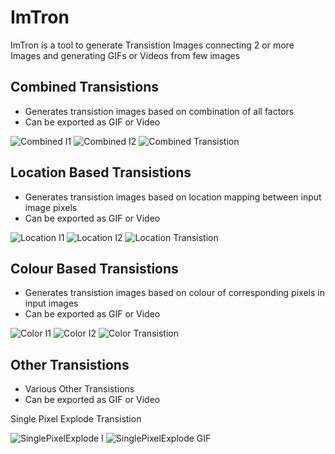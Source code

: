 # ImTron
 ImTron is a tool to generate Transistion Images connecting 2 or more Images and generating GIFs or Videos from few images
 
## Combined Transistions
   - Generates transistion images based on combination of all factors
   - Can be exported as GIF or Video
   
   ![Combined I1](Images/LocationColorTrans_I1.png)
   ![Combined I2](Images/LocationColorTrans_I2.png)
   ![Combined Transistion](Images/LocationColorTrans_GIF.gif)
   
## Location Based Transistions
   - Generates transistion images based on location mapping between input image pixels
   - Can be exported as GIF or Video
   
   ![Location I1](Images/LocationTrans_I1.png)
   ![Location I2](Images/LocationTrans_I2.png)
   ![Location Transistion](Images/LocationTrans_GIF.gif)
   
## Colour Based Transistions
   - Generates transistion images based on colour of corresponding pixels in input images
   - Can be exported as GIF or Video
   
   ![Color I1](Images/ColorTrans_I1.png)
   ![Color I2](Images/ColorTrans_I2.png)
   ![Color Transistion](Images/ColorTrans_GIF.gif)
   
## Other Transistions
   - Various Other Transistions
   - Can be exported as GIF or Video
   
   Single Pixel Explode Transistion
   
   ![SinglePixelExplode I](Images/SinglePixelExplode_I.jpg)
   ![SinglePixelExplode GIF](Images/SinglePixelExplode_GIF.gif)
